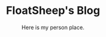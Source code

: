 <h1 align="center">FloatSheep's Blog</h1>

<div align="center">
    Here is my person place.
</div>
